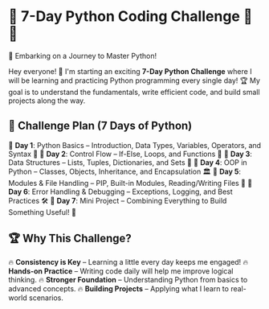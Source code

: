 # 🌟 7-Day Python Coding Challenge 🐍🔥
🚀 Embarking on a Journey to Master Python!

Hey everyone! 👋 I'm starting an exciting **7-Day Python Challenge** where I will be learning and practicing Python programming every single day! 🏆 My goal is to understand the fundamentals, write efficient code, and build small projects along the way.

## 📅 Challenge Plan (7 Days of Python)
🔹 **Day 1**: Python Basics – Introduction, Data Types, Variables, Operators, and Syntax 📖
🔹 **Day 2**: Control Flow – If-Else, Loops, and Functions 🔄
🔹 **Day 3**: Data Structures – Lists, Tuples, Dictionaries, and Sets 📂
🔹 **Day 4**: OOP in Python – Classes, Objects, Inheritance, and Encapsulation 🏛️
🔹 **Day 5**: Modules & File Handling – PIP, Built-in Modules, Reading/Writing Files 📝
🔹 **Day 6**: Error Handling & Debugging – Exceptions, Logging, and Best Practices 🛠️
🔹 **Day 7**: Mini Project – Combining Everything to Build Something Useful! 🚀

## 🏆 Why This Challenge?
🔥 **Consistency is Key** – Learning a little every day keeps me engaged!
🔥 **Hands-on Practice** – Writing code daily will help me improve logical thinking.
🔥 **Stronger Foundation** – Understanding Python from basics to advanced concepts.
🔥 **Building Projects** – Applying what I learn to real-world scenarios.
